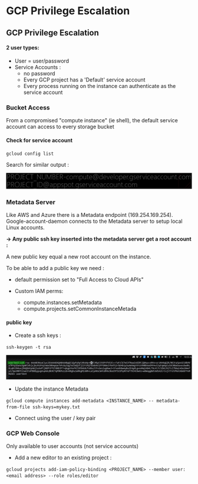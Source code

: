 # GCP Privilege Escalation

## GCP Privilege Escalation

#### 2 user types:

* User = user/password
* Service Accounts :
  * no password
  * Every GCP project has a 'Default' service account
  * Every process running on the instance can authenticate as the service account

### Bucket Access

From a compromised "compute instance" \(ie shell\), the default service account can access to every storage bucket

#### Check for service account

`gcloud config list`

Search for similar output :

![](../../../../.gitbook/assets/5a3376afd34349fb829a7027ffc6d774.png)

### Metadata Server

Like AWS and Azure there is a Metadata endpoint \(169.254.169.254\). Google-account-daemon connects to the Metadata server to setup local Linux accounts.

**-&gt; Any public ssh key inserted into the metadata server get a root account :**

A new public key equal a new root account on the instance.

To be able to add a public key we need :

* default permission set to "Full Access to Cloud APIs"
* Custom IAM perms:

  * compute.instances.setMetadata
  * compute.projects.setCommonInstanceMetada

#### public key

* Create a ssh keys :

`ssh-keygen -t rsa`

![](../../../../.gitbook/assets/10075080841d4c00ac5d333ccfc343b2.png)

* Update the instance Metadata

`gcloud compute instances add-metadata <INSTANCE_NAME> -- metadata-from-file ssh-keys=mykey.txt`

* Connect using the user / key pair

### GCP Web Console

Only available to user accounts \(not service accounts\)

* Add a new editor to an existing project :

`gcloud projects add-iam-policy-binding <PROJECT_NAME> --member user:<email address> --role roles/editor`

